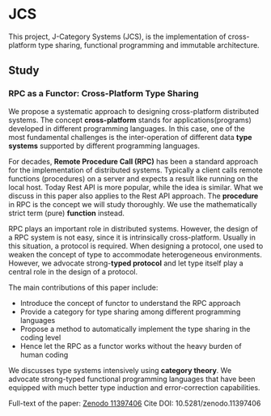 # JCS

This project, J-Category Systems (JCS), is the implementation of cross-platform type sharing, functional programming and immutable architecture.

## Study

### RPC as a Functor: Cross-Platform Type Sharing

We propose a systematic approach to designing cross-platform distributed systems.
The concept **cross-platform** stands for applications(programs) developed in different programming languages.
In this case, one of the most fundamental challenges is the inter-operation of different data **type systems** supported by different programming languages.

For decades, **Remote Procedure Call (RPC)** has been a standard approach for the implementation of distributed systems.
Typically a client calls remote functions (procedures) on a server and expects a result like running on the local host.
Today Rest API is more popular, while the idea is similar.
What we discuss in this paper also applies to the Rest API approach.
The **procedure** in RPC is the concept we will study thoroughly.
We use the mathematically strict term (pure) **function** instead.

RPC plays an important role in distributed systems. 
However, the design of a RPC system is not easy, since it is intrinsically cross-platform. 
Usually in this situation, a protocol is required. 
When designing a protocol, one used to weaken the concept of type to accommodate heterogeneous environments. 
However, we advocate strong-**typed protocol** and let type itself play a central role in the design of a protocol.


The main contributions of this paper include:

- Introduce the concept of functor to understand the RPC approach
- Provide a category for type sharing among different programming languages
- Propose a method to automatically implement the type sharing in the coding level
- Hence let the RPC as a functor works without the heavy burden of human coding

We discusses type systems intensively using **category theory**.
We advocate strong-typed functional programming languages that have been equipped with much better type induction and error-correction capabilities.

Full-text of the paper: [Zenodo 11397406](https://doi.org/10.5281/zenodo.11397406)
Cite DOI: 10.5281/zenodo.11397406


